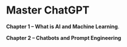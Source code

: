 # Master ChatGPT

**Chapter 1 – What is AI and Machine Learning**.


**Chapter 2 –  Chatbots and Prompt Engineering**

